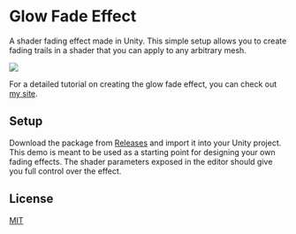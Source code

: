 # Glow Fade Effect

A shader fading effect made in Unity. 
This simple setup allows you to create fading trails in a shader that you can apply to any arbitrary mesh.

![](http://i.imgur.com/fBXtyOz.gif)

For a detailed tutorial on creating the glow fade effect, you can check out [my site](http://shealyntate.com/glow-fade/).

## Setup

Download the package from [Releases](https://github.com/Shealynntate/Glow_Fade_Effect/releases/tag/v1.0) and import it into your Unity project.
This demo is meant to be used as a starting point for designing your own fading effects.
The shader parameters exposed in the editor should give you full control over the effect.

## License

[MIT](https://github.com/Shealynntate/Glow_Fade_Effect/blob/master/LICENSE)
